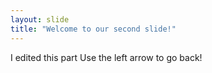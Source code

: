 ```yaml
---
layout: slide
title: "Welcome to our second slide!"
---
```

I edited this part
Use the left arrow to go back!
